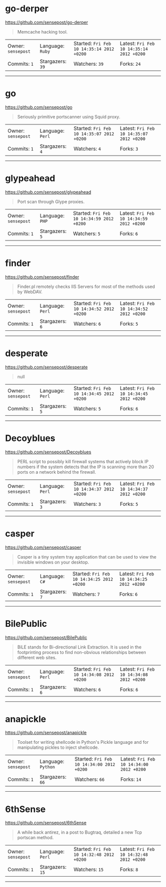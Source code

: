 # go-derper

https://github.com/sensepost/go-derper
<blockquote>
Memcache hacking tool.
</blockquote>

<table>
<tr><td>Owner: <code>sensepost</code></td>
    <td>Language: <code>Ruby</code></td>
    <td>Started: <code>Fri Feb 10 14:35:14 2012 +0200</code></td>
    <td>Latest: <code>Fri Feb 10 14:35:14 2012 +0200</code></td></tr>
<tr><td>Commits: <code>1</code></td>
    <td>Stargazers: <code>39</code></td>
    <td>Watchers: <code>39</code></td>
    <td>Forks: <code>24</code></td></tr>
</table>

---

# go

https://github.com/sensepost/go
<blockquote>
Seriously primitive portscanner using Squid proxy.
</blockquote>

<table>
<tr><td>Owner: <code>sensepost</code></td>
    <td>Language: <code>Perl</code></td>
    <td>Started: <code>Fri Feb 10 14:35:07 2012 +0200</code></td>
    <td>Latest: <code>Fri Feb 10 14:35:07 2012 +0200</code></td></tr>
<tr><td>Commits: <code>1</code></td>
    <td>Stargazers: <code>4</code></td>
    <td>Watchers: <code>4</code></td>
    <td>Forks: <code>3</code></td></tr>
</table>

---

# glypeahead

https://github.com/sensepost/glypeahead
<blockquote>
Port scan through Glype proxies.
</blockquote>

<table>
<tr><td>Owner: <code>sensepost</code></td>
    <td>Language: <code>PHP</code></td>
    <td>Started: <code>Fri Feb 10 14:34:59 2012 +0200</code></td>
    <td>Latest: <code>Fri Feb 10 14:34:59 2012 +0200</code></td></tr>
<tr><td>Commits: <code>1</code></td>
    <td>Stargazers: <code>5</code></td>
    <td>Watchers: <code>5</code></td>
    <td>Forks: <code>6</code></td></tr>
</table>

---

# finder

https://github.com/sensepost/finder
<blockquote>
Finder.pl remotely checks IIS Servers for most of the methods used by WebDAV.
</blockquote>

<table>
<tr><td>Owner: <code>sensepost</code></td>
    <td>Language: <code>Perl</code></td>
    <td>Started: <code>Fri Feb 10 14:34:52 2012 +0200</code></td>
    <td>Latest: <code>Fri Feb 10 14:34:52 2012 +0200</code></td></tr>
<tr><td>Commits: <code>1</code></td>
    <td>Stargazers: <code>6</code></td>
    <td>Watchers: <code>6</code></td>
    <td>Forks: <code>5</code></td></tr>
</table>

---

# desperate

https://github.com/sensepost/desperate
<blockquote>
null
</blockquote>

<table>
<tr><td>Owner: <code>sensepost</code></td>
    <td>Language: <code>Perl</code></td>
    <td>Started: <code>Fri Feb 10 14:34:45 2012 +0200</code></td>
    <td>Latest: <code>Fri Feb 10 14:34:45 2012 +0200</code></td></tr>
<tr><td>Commits: <code>1</code></td>
    <td>Stargazers: <code>5</code></td>
    <td>Watchers: <code>5</code></td>
    <td>Forks: <code>6</code></td></tr>
</table>

---

# Decoyblues

https://github.com/sensepost/Decoyblues
<blockquote>
PERL script to possibly kill firewall systems that actively block IP numbers if the system detects that the IP is scanning more than 20 ports on a network behind the firewall.
</blockquote>

<table>
<tr><td>Owner: <code>sensepost</code></td>
    <td>Language: <code>Perl</code></td>
    <td>Started: <code>Fri Feb 10 14:34:37 2012 +0200</code></td>
    <td>Latest: <code>Fri Feb 10 14:34:37 2012 +0200</code></td></tr>
<tr><td>Commits: <code>1</code></td>
    <td>Stargazers: <code>3</code></td>
    <td>Watchers: <code>3</code></td>
    <td>Forks: <code>5</code></td></tr>
</table>

---

# casper

https://github.com/sensepost/casper
<blockquote>
Casper is a tiny system tray application that can be used to view the invisible windows on your desktop.
</blockquote>

<table>
<tr><td>Owner: <code>sensepost</code></td>
    <td>Language: <code>C#</code></td>
    <td>Started: <code>Fri Feb 10 14:34:25 2012 +0200</code></td>
    <td>Latest: <code>Fri Feb 10 14:34:25 2012 +0200</code></td></tr>
<tr><td>Commits: <code>1</code></td>
    <td>Stargazers: <code>7</code></td>
    <td>Watchers: <code>7</code></td>
    <td>Forks: <code>6</code></td></tr>
</table>

---

# BilePublic

https://github.com/sensepost/BilePublic
<blockquote>
BiLE stands for Bi-directional Link Extraction. It is used in the footprinting process to find non-obvious relationships between different web sites.
</blockquote>

<table>
<tr><td>Owner: <code>sensepost</code></td>
    <td>Language: <code>Perl</code></td>
    <td>Started: <code>Fri Feb 10 14:34:08 2012 +0200</code></td>
    <td>Latest: <code>Fri Feb 10 14:34:08 2012 +0200</code></td></tr>
<tr><td>Commits: <code>1</code></td>
    <td>Stargazers: <code>6</code></td>
    <td>Watchers: <code>6</code></td>
    <td>Forks: <code>6</code></td></tr>
</table>

---

# anapickle

https://github.com/sensepost/anapickle
<blockquote>
Toolset for writing shellcode in Python's Pickle language and for manipulating pickles to inject shellcode.
</blockquote>

<table>
<tr><td>Owner: <code>sensepost</code></td>
    <td>Language: <code>Python</code></td>
    <td>Started: <code>Fri Feb 10 14:34:00 2012 +0200</code></td>
    <td>Latest: <code>Fri Feb 10 14:34:00 2012 +0200</code></td></tr>
<tr><td>Commits: <code>1</code></td>
    <td>Stargazers: <code>66</code></td>
    <td>Watchers: <code>66</code></td>
    <td>Forks: <code>14</code></td></tr>
</table>

---

# 6thSense

https://github.com/sensepost/6thSense
<blockquote>
A while back antirez, in a post to Bugtraq, detailed a new Tcp portscan method.
</blockquote>

<table>
<tr><td>Owner: <code>sensepost</code></td>
    <td>Language: <code>Perl</code></td>
    <td>Started: <code>Fri Feb 10 14:32:48 2012 +0200</code></td>
    <td>Latest: <code>Fri Feb 10 14:32:48 2012 +0200</code></td></tr>
<tr><td>Commits: <code>1</code></td>
    <td>Stargazers: <code>15</code></td>
    <td>Watchers: <code>15</code></td>
    <td>Forks: <code>8</code></td></tr>
</table>

---

